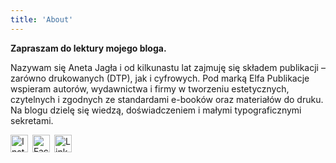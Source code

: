 ```yaml
---
title: 'About'
---
```


<!--
This content will be displayed at the top of the index page.
You can leave this empty if you don’t want to show any content.
-->

<!--<p>
  <img src="/images/elfa-logo.png"
       alt="Elfa Publikacje"
       style="display:block;margin:0.5rem auto 1.25rem;max-width:180px;height:auto;">
</p>
-->
<p></p>

**Zapraszam do lektury mojego bloga.**

Nazywam się Aneta Jagła i od kilkunastu lat zajmuję się składem publikacji – zarówno drukowanych (DTP), jak i cyfrowych. Pod marką Elfa Publikacje wspieram autorów, wydawnictwa i firmy w tworzeniu estetycznych, czytelnych i zgodnych ze standardami e-booków oraz materiałów do druku. Na blogu dzielę się wiedzą, doświadczeniem i małymi typograficznymi sekretami.

<p style="display: flex; gap: 0.5em;">
  <a href="https://www.instagram.com/elfapublikacje"  target="_blank" rel="noopener noreferrer">
    <img src="https://img.icons8.com/ios-filled/50/000000/instagram-new.png" alt="Instagram" style="width:2em; height:2em;">
  </a>
  <a href="https://www.facebook.com/profile.php?id=100089374577169"  target="_blank" rel="noopener noreferrer">
    <img src="https://img.icons8.com/ios-filled/50/000000/facebook.png" alt="Facebook" style="width:2em; height:2em;">
  </a>
  <a href="https://www.linkedin.com/in/anetajagla"  target="_blank" rel="noopener noreferrer">
    <img src="https://img.icons8.com/ios-filled/50/000000/linkedin.png" alt="LinkedIn" style="width:2em; height:2em;">
  </a>
</p>




<!--A static blog theme based on [Astro](https://astro.build), designed for clarity and focus.

With a deliberately minimal design, this layout ensures your content takes center stage. It's built for flexibility, offering customization options that honor its clean and elegant aesthetic.

Effortlessly share your thoughts in _a calm & dustless space._

Check posts for details and view source on [GitHub](https://github.com/the3ash/astro-chiri).-->
